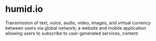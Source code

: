 # humid.io
Transmission of text, voice, audio, video, images, and virtual currency between users via global network; a website and mobile application allowing users to subscribe to user-generated services, content
